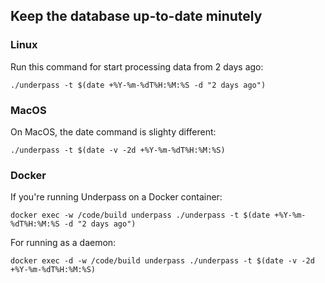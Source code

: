 ## Keep the database up-to-date minutely

### Linux

Run this command for start processing data from 2 days ago:

`./underpass -t $(date +%Y-%m-%dT%H:%M:%S -d "2 days ago")`

### MacOS

On MacOS, the date command is slighty different:

`./underpass -t $(date -v -2d +%Y-%m-%dT%H:%M:%S)`

### Docker

If you're running Underpass on a Docker container:

`docker exec -w /code/build underpass ./underpass -t $(date +%Y-%m-%dT%H:%M:%S -d "2 days ago")`

For running as a daemon:

`docker exec -d -w /code/build underpass ./underpass -t $(date -v -2d +%Y-%m-%dT%H:%M:%S)`


